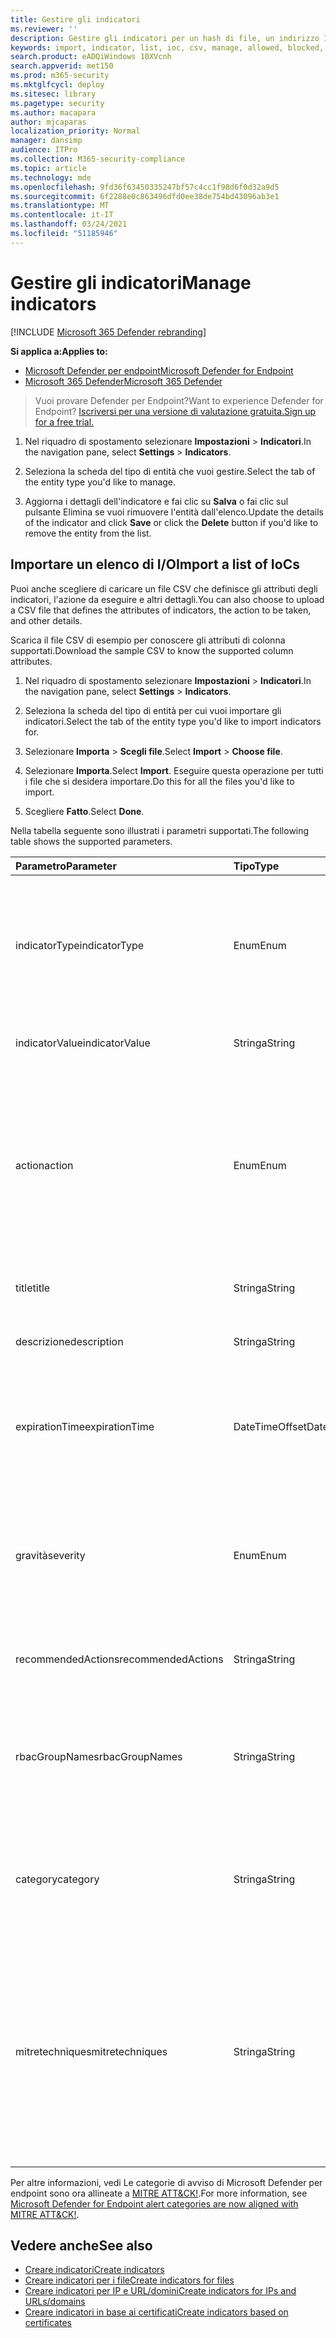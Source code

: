 ```yaml
---
title: Gestire gli indicatori
ms.reviewer: ''
description: Gestire gli indicatori per un hash di file, un indirizzo IP, url o domini che definiscono il rilevamento, la prevenzione e l'esclusione delle entità.
keywords: import, indicator, list, ioc, csv, manage, allowed, blocked, block, clean, malicious, file hash, ip address, urls, domain
search.product: eADQiWindows 10XVcnh
search.appverid: met150
ms.prod: m365-security
ms.mktglfcycl: deploy
ms.sitesec: library
ms.pagetype: security
ms.author: macapara
author: mjcaparas
localization_priority: Normal
manager: dansimp
audience: ITPro
ms.collection: M365-security-compliance
ms.topic: article
ms.technology: mde
ms.openlocfilehash: 9fd36f63450335247bf57c4cc1f98d6f0d32a9d5
ms.sourcegitcommit: 6f2288e0c863496dfd0ee38de754bd43096ab3e1
ms.translationtype: MT
ms.contentlocale: it-IT
ms.lasthandoff: 03/24/2021
ms.locfileid: "51185946"
---
```

# <a name="manage-indicators"></a><span data-ttu-id="9d48a-104">Gestire gli indicatori</span><span class="sxs-lookup"><span data-stu-id="9d48a-104">Manage indicators</span></span>

[!INCLUDE [Microsoft 365 Defender rebranding](../../includes/microsoft-defender.md)]


<span data-ttu-id="9d48a-105">**Si applica a:**</span><span class="sxs-lookup"><span data-stu-id="9d48a-105">**Applies to:**</span></span>
- [<span data-ttu-id="9d48a-106">Microsoft Defender per endpoint</span><span class="sxs-lookup"><span data-stu-id="9d48a-106">Microsoft Defender for Endpoint</span></span>](https://go.microsoft.com/fwlink/p/?linkid=2154037)
- [<span data-ttu-id="9d48a-107">Microsoft 365 Defender</span><span class="sxs-lookup"><span data-stu-id="9d48a-107">Microsoft 365 Defender</span></span>](https://go.microsoft.com/fwlink/?linkid=2118804)


><span data-ttu-id="9d48a-108">Vuoi provare Defender per Endpoint?</span><span class="sxs-lookup"><span data-stu-id="9d48a-108">Want to experience Defender for Endpoint?</span></span> [<span data-ttu-id="9d48a-109">Iscriversi per una versione di valutazione gratuita.</span><span class="sxs-lookup"><span data-stu-id="9d48a-109">Sign up for a free trial.</span></span>](https://www.microsoft.com/en-us/WindowsForBusiness/windows-atp?ocid=docs-wdatp-automationexclusionlist-abovefoldlink)


1. <span data-ttu-id="9d48a-110">Nel riquadro di spostamento selezionare **Impostazioni**  >  **Indicatori**.</span><span class="sxs-lookup"><span data-stu-id="9d48a-110">In the navigation pane, select **Settings** > **Indicators**.</span></span>

2. <span data-ttu-id="9d48a-111">Seleziona la scheda del tipo di entità che vuoi gestire.</span><span class="sxs-lookup"><span data-stu-id="9d48a-111">Select the tab of the entity type you'd like to manage.</span></span>  

3. <span data-ttu-id="9d48a-112">Aggiorna i dettagli dell'indicatore e  fai clic su **Salva** o fai clic sul pulsante Elimina se vuoi rimuovere l'entità dall'elenco.</span><span class="sxs-lookup"><span data-stu-id="9d48a-112">Update the details of the indicator and click **Save** or click the **Delete** button if you'd like to remove the entity from the list.</span></span>

## <a name="import-a-list-of-iocs"></a><span data-ttu-id="9d48a-113">Importare un elenco di I/O</span><span class="sxs-lookup"><span data-stu-id="9d48a-113">Import a list of IoCs</span></span>

<span data-ttu-id="9d48a-114">Puoi anche scegliere di caricare un file CSV che definisce gli attributi degli indicatori, l'azione da eseguire e altri dettagli.</span><span class="sxs-lookup"><span data-stu-id="9d48a-114">You can also choose to upload a CSV file that defines the attributes of indicators, the action to be taken, and other details.</span></span>

<span data-ttu-id="9d48a-115">Scarica il file CSV di esempio per conoscere gli attributi di colonna supportati.</span><span class="sxs-lookup"><span data-stu-id="9d48a-115">Download the sample CSV to know the supported column attributes.</span></span>

1. <span data-ttu-id="9d48a-116">Nel riquadro di spostamento selezionare **Impostazioni**  >  **Indicatori**.</span><span class="sxs-lookup"><span data-stu-id="9d48a-116">In the navigation pane, select **Settings** > **Indicators**.</span></span>

2. <span data-ttu-id="9d48a-117">Seleziona la scheda del tipo di entità per cui vuoi importare gli indicatori.</span><span class="sxs-lookup"><span data-stu-id="9d48a-117">Select the tab of the entity type you'd like to import indicators for.</span></span>

3. <span data-ttu-id="9d48a-118">Selezionare **Importa**  >  **Scegli file**.</span><span class="sxs-lookup"><span data-stu-id="9d48a-118">Select **Import** > **Choose file**.</span></span> 

4. <span data-ttu-id="9d48a-119">Selezionare **Importa**.</span><span class="sxs-lookup"><span data-stu-id="9d48a-119">Select **Import**.</span></span> <span data-ttu-id="9d48a-120">Eseguire questa operazione per tutti i file che si desidera importare.</span><span class="sxs-lookup"><span data-stu-id="9d48a-120">Do this for all the files you'd like to import.</span></span> 

5. <span data-ttu-id="9d48a-121">Scegliere **Fatto**.</span><span class="sxs-lookup"><span data-stu-id="9d48a-121">Select **Done**.</span></span>

<span data-ttu-id="9d48a-122">Nella tabella seguente sono illustrati i parametri supportati.</span><span class="sxs-lookup"><span data-stu-id="9d48a-122">The following table shows the supported parameters.</span></span>

<span data-ttu-id="9d48a-123">Parametro</span><span class="sxs-lookup"><span data-stu-id="9d48a-123">Parameter</span></span> | <span data-ttu-id="9d48a-124">Tipo</span><span class="sxs-lookup"><span data-stu-id="9d48a-124">Type</span></span>    |   <span data-ttu-id="9d48a-125">Descrizione</span><span class="sxs-lookup"><span data-stu-id="9d48a-125">Description</span></span>
:---|:---|:---
<span data-ttu-id="9d48a-126">indicatorType</span><span class="sxs-lookup"><span data-stu-id="9d48a-126">indicatorType</span></span> | <span data-ttu-id="9d48a-127">Enum</span><span class="sxs-lookup"><span data-stu-id="9d48a-127">Enum</span></span> | <span data-ttu-id="9d48a-128">Tipo dell'indicatore.</span><span class="sxs-lookup"><span data-stu-id="9d48a-128">Type of the indicator.</span></span> <span data-ttu-id="9d48a-129">I valori possibili sono: "FileSha1", "FileSha256", "IpAddress", "DomainName" e "Url".</span><span class="sxs-lookup"><span data-stu-id="9d48a-129">Possible values are: "FileSha1", "FileSha256", "IpAddress", "DomainName" and "Url".</span></span> <span data-ttu-id="9d48a-130">**Obbligatorio**</span><span class="sxs-lookup"><span data-stu-id="9d48a-130">**Required**</span></span>
<span data-ttu-id="9d48a-131">indicatorValue</span><span class="sxs-lookup"><span data-stu-id="9d48a-131">indicatorValue</span></span> | <span data-ttu-id="9d48a-132">Stringa</span><span class="sxs-lookup"><span data-stu-id="9d48a-132">String</span></span> | <span data-ttu-id="9d48a-133">Identità [dell'entità Indicator.](ti-indicator.md)</span><span class="sxs-lookup"><span data-stu-id="9d48a-133">Identity of the [Indicator](ti-indicator.md) entity.</span></span> <span data-ttu-id="9d48a-134">**Obbligatorio**</span><span class="sxs-lookup"><span data-stu-id="9d48a-134">**Required**</span></span>
<span data-ttu-id="9d48a-135">action</span><span class="sxs-lookup"><span data-stu-id="9d48a-135">action</span></span> | <span data-ttu-id="9d48a-136">Enum</span><span class="sxs-lookup"><span data-stu-id="9d48a-136">Enum</span></span> | <span data-ttu-id="9d48a-137">Azione che verrà eseguita se l'indicatore verrà individuato nell'organizzazione.</span><span class="sxs-lookup"><span data-stu-id="9d48a-137">The action that will be taken if the indicator will be discovered in the organization.</span></span> <span data-ttu-id="9d48a-138">I valori possibili sono: "Alert", "AlertAndBlock" e "Allowed".</span><span class="sxs-lookup"><span data-stu-id="9d48a-138">Possible values are: "Alert", "AlertAndBlock", and "Allowed".</span></span> <span data-ttu-id="9d48a-139">**Obbligatorio**</span><span class="sxs-lookup"><span data-stu-id="9d48a-139">**Required**</span></span>
<span data-ttu-id="9d48a-140">title</span><span class="sxs-lookup"><span data-stu-id="9d48a-140">title</span></span> | <span data-ttu-id="9d48a-141">Stringa</span><span class="sxs-lookup"><span data-stu-id="9d48a-141">String</span></span> | <span data-ttu-id="9d48a-142">Titolo dell'avviso indicatore.</span><span class="sxs-lookup"><span data-stu-id="9d48a-142">Indicator alert title.</span></span> <span data-ttu-id="9d48a-143">**Obbligatorio**</span><span class="sxs-lookup"><span data-stu-id="9d48a-143">**Required**</span></span>
<span data-ttu-id="9d48a-144">descrizione</span><span class="sxs-lookup"><span data-stu-id="9d48a-144">description</span></span> | <span data-ttu-id="9d48a-145">Stringa</span><span class="sxs-lookup"><span data-stu-id="9d48a-145">String</span></span> |  <span data-ttu-id="9d48a-146">Descrizione dell'indicatore.</span><span class="sxs-lookup"><span data-stu-id="9d48a-146">Description of the indicator.</span></span> <span data-ttu-id="9d48a-147">**Obbligatorio**</span><span class="sxs-lookup"><span data-stu-id="9d48a-147">**Required**</span></span>
<span data-ttu-id="9d48a-148">expirationTime</span><span class="sxs-lookup"><span data-stu-id="9d48a-148">expirationTime</span></span> | <span data-ttu-id="9d48a-149">DateTimeOffset</span><span class="sxs-lookup"><span data-stu-id="9d48a-149">DateTimeOffset</span></span> | <span data-ttu-id="9d48a-150">Data di scadenza dell'indicatore nel formato seguente AAAA-MM-DDTHH:MM:SS.0Z.</span><span class="sxs-lookup"><span data-stu-id="9d48a-150">The expiration time of the indicator in the following format YYYY-MM-DDTHH:MM:SS.0Z.</span></span> <span data-ttu-id="9d48a-151">**Facoltativo**</span><span class="sxs-lookup"><span data-stu-id="9d48a-151">**Optional**</span></span>
<span data-ttu-id="9d48a-152">gravità</span><span class="sxs-lookup"><span data-stu-id="9d48a-152">severity</span></span> | <span data-ttu-id="9d48a-153">Enum</span><span class="sxs-lookup"><span data-stu-id="9d48a-153">Enum</span></span> | <span data-ttu-id="9d48a-154">Gravità dell'indicatore.</span><span class="sxs-lookup"><span data-stu-id="9d48a-154">The severity of the indicator.</span></span> <span data-ttu-id="9d48a-155">I valori possibili sono: "Informational", "Low", "Medium" e "High".</span><span class="sxs-lookup"><span data-stu-id="9d48a-155">Possible values are: "Informational", "Low", "Medium" and "High".</span></span> <span data-ttu-id="9d48a-156">**Facoltativo**</span><span class="sxs-lookup"><span data-stu-id="9d48a-156">**Optional**</span></span>
<span data-ttu-id="9d48a-157">recommendedActions</span><span class="sxs-lookup"><span data-stu-id="9d48a-157">recommendedActions</span></span> | <span data-ttu-id="9d48a-158">Stringa</span><span class="sxs-lookup"><span data-stu-id="9d48a-158">String</span></span> | <span data-ttu-id="9d48a-159">Azioni consigliate per l'avviso dell'indicatore TI.</span><span class="sxs-lookup"><span data-stu-id="9d48a-159">TI indicator alert recommended actions.</span></span> <span data-ttu-id="9d48a-160">**Facoltativo**</span><span class="sxs-lookup"><span data-stu-id="9d48a-160">**Optional**</span></span>
<span data-ttu-id="9d48a-161">rbacGroupNames</span><span class="sxs-lookup"><span data-stu-id="9d48a-161">rbacGroupNames</span></span> | <span data-ttu-id="9d48a-162">Stringa</span><span class="sxs-lookup"><span data-stu-id="9d48a-162">String</span></span> | <span data-ttu-id="9d48a-163">Elenco delimitato da virgole di nomi di gruppi RBAC a cui verrà applicato l'indicatore.</span><span class="sxs-lookup"><span data-stu-id="9d48a-163">Comma-separated list of RBAC group names the indicator would be applied to.</span></span> <span data-ttu-id="9d48a-164">**Facoltativo**</span><span class="sxs-lookup"><span data-stu-id="9d48a-164">**Optional**</span></span>
<span data-ttu-id="9d48a-165">category</span><span class="sxs-lookup"><span data-stu-id="9d48a-165">category</span></span> | <span data-ttu-id="9d48a-166">Stringa</span><span class="sxs-lookup"><span data-stu-id="9d48a-166">String</span></span> | <span data-ttu-id="9d48a-167">Categoria dell'avviso.</span><span class="sxs-lookup"><span data-stu-id="9d48a-167">Category of the alert.</span></span> <span data-ttu-id="9d48a-168">Alcuni esempi sono l'esecuzione e l'accesso alle credenziali.</span><span class="sxs-lookup"><span data-stu-id="9d48a-168">Examples include: Execution and credential access.</span></span> <span data-ttu-id="9d48a-169">**Facoltativo**</span><span class="sxs-lookup"><span data-stu-id="9d48a-169">**Optional**</span></span>
<span data-ttu-id="9d48a-170">mitretechniques</span><span class="sxs-lookup"><span data-stu-id="9d48a-170">mitretechniques</span></span>| <span data-ttu-id="9d48a-171">Stringa</span><span class="sxs-lookup"><span data-stu-id="9d48a-171">String</span></span> | <span data-ttu-id="9d48a-172">MiTRE techniques code/id (comma separated).</span><span class="sxs-lookup"><span data-stu-id="9d48a-172">MITRE techniques code/id (comma separated).</span></span> <span data-ttu-id="9d48a-173">Per ulteriori informazioni, vedere [Tattiche aziendali.](https://attack.mitre.org/tactics/enterprise/)</span><span class="sxs-lookup"><span data-stu-id="9d48a-173">For more information, see [Enterprise tactics](https://attack.mitre.org/tactics/enterprise/).</span></span> <span data-ttu-id="9d48a-174">**Facoltativo** È consigliabile aggiungere un valore nella categoria quando si utilizza una tecnica MITRE.</span><span class="sxs-lookup"><span data-stu-id="9d48a-174">**Optional** It is recommended to add a value in category when a MITRE technique.</span></span>

<span data-ttu-id="9d48a-175">Per altre informazioni, vedi Le categorie di avviso di Microsoft Defender per endpoint sono ora allineate a [MITRE ATT&CK!](https://techcommunity.microsoft.com/t5/microsoft-defender-for-endpoint/microsoft-defender-atp-alert-categories-are-now-aligned-with/ba-p/732748).</span><span class="sxs-lookup"><span data-stu-id="9d48a-175">For more information, see [Microsoft Defender for Endpoint alert categories are now aligned with MITRE ATT&CK!](https://techcommunity.microsoft.com/t5/microsoft-defender-for-endpoint/microsoft-defender-atp-alert-categories-are-now-aligned-with/ba-p/732748).</span></span>


## <a name="see-also"></a><span data-ttu-id="9d48a-176">Vedere anche</span><span class="sxs-lookup"><span data-stu-id="9d48a-176">See also</span></span>
- [<span data-ttu-id="9d48a-177">Creare indicatori</span><span class="sxs-lookup"><span data-stu-id="9d48a-177">Create indicators</span></span>](manage-indicators.md)
- [<span data-ttu-id="9d48a-178">Creare indicatori per i file</span><span class="sxs-lookup"><span data-stu-id="9d48a-178">Create indicators for files</span></span>](indicator-file.md)
- [<span data-ttu-id="9d48a-179">Creare indicatori per IP e URL/domini</span><span class="sxs-lookup"><span data-stu-id="9d48a-179">Create indicators for IPs and URLs/domains</span></span>](indicator-ip-domain.md)
- [<span data-ttu-id="9d48a-180">Creare indicatori in base ai certificati</span><span class="sxs-lookup"><span data-stu-id="9d48a-180">Create indicators based on certificates</span></span>](indicator-certificates.md)
